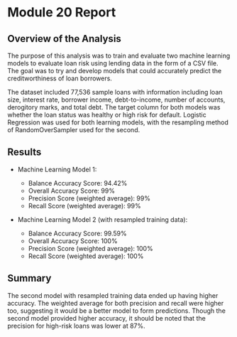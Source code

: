 # Module 20 Report

## Overview of the Analysis

The purpose of this analysis was to train and evaluate two machine learning models to evaluate loan risk using lending data in the form of a CSV file. The goal was to try and develop models that could accurately predict the creditworthiness of loan borrowers.

The dataset included 77,536 sample loans with information including loan size, interest rate, borrower income, debt-to-income, number of accounts, derogitory marks, and total debt. The target column for both models was whether the loan status was healthy or high risk for default. Logistic Regression was used for both learning models, with the resampling method of RandomOverSampler used for the second.

## Results

- Machine Learning Model 1:

  - Balance Accuracy Score: 94.42%
  - Overall Accuracy Score: 99%
  - Precision Score (weighted average): 99%
  - Recall Score (weighted average): 99%

- Machine Learning Model 2 (with resampled training data):
  - Balance Accuracy Score: 99.59%
  - Overall Accuracy Score: 100%
  - Precision Score (weighted average): 100%
  - Recall Score (weighted average): 100%

## Summary

The second model with resampled training data ended up having higher accuracy. The weighted average for both precision and recall were higher too, suggesting it would be a better model to form predictions. Though the second model provided higher accuracy, it should be noted that the precision for high-risk loans was lower at 87%.
